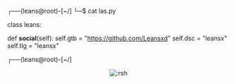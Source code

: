 ┌──(leans@root)-[~/]
└─$ cat las.py

class leans:

def  __social__(self):
 self.gtb = "https://github.com/Leansxd"
 self.dsc = "leansx" 
 self.tlg = "leansx"
  
 ┌──(leans@root)-[~/]

<p align="center"><img src="https://count.getloli.com/get/@:Ayhuuu" alt=":rsh" /></p>
